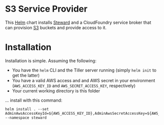
# S3 Service Provider

This [Helm](https://github.com/kubernetes/helm) chart installs [Steward](https://github.com/deis/steward) and a CloudFoundry service broker that can provision [S3](https://aws.amazon.com/s3/) buckets and provide access to it.

# Installation

Installation is simple. Assuming the following:

- You have the `helm` CLI and the Tiller server running (simply `helm init` to get the latter)
- You have a valid AWS access and and AWS secret in your environment (`AWS_ACCESS_KEY_ID` and `AWS_SECRET_ACCESS_KEY`, respectively)
- Your current working directory is this folder

... install with this command:

```console
helm install . --set AdminAwsAccessKeyId=${AWS_ACCESS_KEY_ID},AdminAwsSecretAccessKey=${AWS_SECRET_ACCESS_KEY} --namespace steward
```
